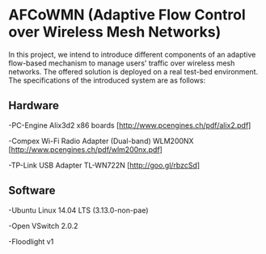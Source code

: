 # AFCoWMN (Adaptive Flow Control over Wireless Mesh Networks)


In this project, we intend to introduce different components of an adaptive flow-based mechanism to manage users' traffic over wireless mesh networks. The offered solution is deployed on a real test-bed environment.
The specifications of the introduced system are as follows:

Hardware
--------------

  -PC-Engine Alix3d2 x86 boards [http://www.pcengines.ch/pdf/alix2.pdf]
  
  -Compex Wi-Fi Radio Adapter (Dual-band) WLM200NX [http://www.pcengines.ch/pdf/wlm200nx.pdf]
  
  -TP-Link USB Adapter TL-WN722N [http://goo.gl/rbzcSd]

Software
--------------
  -Ubuntu Linux 14.04 LTS (3.13.0-non-pae)
  
  -Open VSwitch 2.0.2
  
  -Floodlight v1


